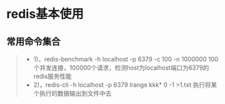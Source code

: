 # redis基本使用

## 常用命令集合
>* 1)，redis-benchmark -h localhost -p 6379 -c 100 -n 1000000 100个并发连接，100000个请求，检测host为localhost端口为6379的redis服务性能
>* 2)，redis-cli -h localhost -p 6379 lrange kkk* 0 -1 >1.txt 执行将某个执行的数据输出到文件中去
